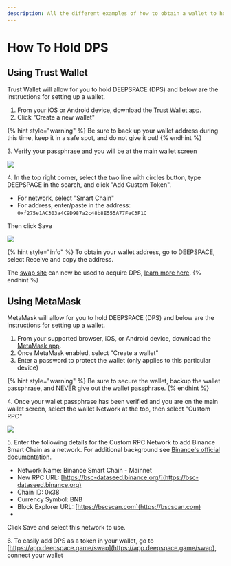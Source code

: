 ```yaml
---
description: All the different examples of how to obtain a wallet to hold DEEPSPACE - $DPS
---
```


# How To Hold DPS

## Using Trust Wallet

Trust Wallet will allow for you to hold DEEPSPACE (DPS) and below are the instructions for setting up a wallet.

1. From your iOS or Android device, download the [Trust Wallet app](https://trustwallet.com/download-page).
2. Click "Create a new wallet"

{% hint style="warning" %}
Be sure to back up your wallet address during this time, keep it in a safe spot, and do not give it out!
{% endhint %}

3\. Verify your passphrase and you will be at the main wallet screen

![](../.gitbook/assets/IMG\_10682.png)

4\. In the top right corner, select the two line with circles button, type DEEPSPACE in the search, and click "Add Custom Token".

* For network, select "Smart Chain"
* For address, enter/paste in the address: `0xf275e1AC303a4C9D987a2c48b8E555A77FeC3F1C`

Then click Save

![](../.gitbook/assets/IMG\_1069.PNG)

{% hint style="info" %}
To obtain your wallet address, go to DEEPSPACE, select Receive and copy the address.

The [swap site](https://dps.fyi/swap) can now be used to acquire DPS, [learn more here](how-to-buy-dps.md).
{% endhint %}



## Using MetaMask

MetaMask will allow for you to hold DEEPSPACE (DPS) and below are the instructions for setting up a wallet.

1. From your supported browser, iOS, or Android device, download the [MetaMask app](https://metamask.io/download).
2. Once MetaMask enabled, select "Create a wallet"
3. Enter a password to protect the wallet (only applies to this particular device)

{% hint style="warning" %}
Be sure to secure the wallet, backup the wallet passphrase, and NEVER give out the wallet passphrase.
{% endhint %}

4\. Once your wallet passphrase has been verified and you are on the main wallet screen, select the wallet Network at the top, then select "Custom RPC"

![](broken-reference)

5\. Enter the following details for the Custom RPC Network to add Binance Smart Chain as a network. For additional background see [Binance's official documentation](https://docs.binance.org/smart-chain/wallet/metamask.html).

* Network Name: Binance Smart Chain - Mainnet
* New RPC URL: [https://bsc-dataseed.binance.org/](https://bsc-dataseed.binance.org)
* Chain ID: 0x38
* Currency Symbol: BNB
* Block Explorer URL: [https://bscscan.com](https://bscscan.com)
*

Click Save and select this network to use.

6\. To easily add DPS as a token in your wallet, go to [https://app.deepspace.game/swap](https://app.deepspace.game/swap), connect your wallet

